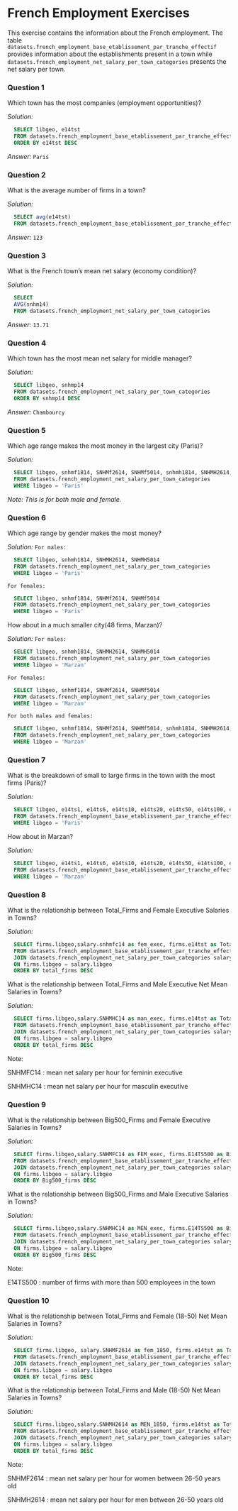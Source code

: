 # French Employment Exercises

This exercise contains the information about the French employment. The table `datasets.french_employment_base_etablissement_par_tranche_effectif`
provides information about the establishments present in a town while `datasets.french_employment_net_salary_per_town_categories` presents 
the net salary per town.

### Question 1
Which town has the most companies (employment opportunities)?

*Solution:*
```sql
  SELECT libgeo, e14tst
  FROM datasets.french_employment_base_etablissement_par_tranche_effectif
  ORDER BY e14tst DESC
```
*Answer:* `Paris`

### Question 2
What is the average number of firms in a town?

*Solution:*
```sql
  SELECT avg(e14tst)
  FROM datasets.french_employment_base_etablissement_par_tranche_effectif
```
*Answer:* `123`

### Question 3
What is the French town’s mean net salary (economy condition)? 

*Solution:*
```sql
  SELECT
  AVG(snhm14)
  FROM datasets.french_employment_net_salary_per_town_categories
```
*Answer:* `13.71`

### Question 4
Which town has the most mean net salary for middle manager?

*Solution:*
```sql
  SELECT libgeo, snhmp14
  FROM datasets.french_employment_net_salary_per_town_categories
  ORDER BY snhmp14 DESC
```
*Answer:* `Chambourcy`

### Question 5
Which age range makes the most money in the largest city (Paris)?

*Solution:*
```sql
  SELECT libgeo, snhmf1814, SNHMf2614, SNHMf5014, snhmh1814, SNHMH2614, SNHMH5014
  FROM datasets.french_employment_net_salary_per_town_categories
  WHERE libgeo = 'Paris'
```
*Note: This is for both male and female.*

### Question 6
Which age range by gender makes the most money?

*Solution:*
`For males:`
```sql
  SELECT libgeo, snhmh1814, SNHMH2614, SNHMH5014
  FROM datasets.french_employment_net_salary_per_town_categories
  WHERE libgeo = 'Paris'
```
`For females:`
```sql
  SELECT libgeo, snhmf1814, SNHMf2614, SNHMf5014 
  FROM datasets.french_employment_net_salary_per_town_categories
  WHERE libgeo = 'Paris'
```
How about in a much smaller city(48 firms, Marzan)?

*Solution:*
`For males:`
```sql
  SELECT libgeo, snhmh1814, SNHMH2614, SNHMH5014
  FROM datasets.french_employment_net_salary_per_town_categories
  WHERE libgeo = 'Marzan'
```
`For females:`
```sql
  SELECT libgeo, snhmf1814, SNHMf2614, SNHMf5014 
  FROM datasets.french_employment_net_salary_per_town_categories
  WHERE libgeo = 'Marzan'
```
`For both males and females:`
```sql
  SELECT libgeo, snhmf1814, SNHMf2614, SNHMf5014, snhmh1814, SNHMH2614, SNHMH5014
  FROM datasets.french_employment_net_salary_per_town_categories
  WHERE libgeo = 'Marzan'
```

### Question 7
What is the breakdown of small to large firms in the town with the most firms (Paris)? 

*Solution:*
```sql
  SELECT libgeo, e14ts1, e14ts6, e14ts10, e14ts20, e14ts50, e14ts100, e14ts200, e14ts500
  FROM datasets.french_employment_base_etablissement_par_tranche_effectif
  WHERE libgeo = 'Paris'
```

How about in Marzan?

*Solution:*
```sql
  SELECT libgeo, e14ts1, e14ts6, e14ts10, e14ts20, e14ts50, e14ts100, e14ts200, e14ts500
  FROM datasets.french_employment_base_etablissement_par_tranche_effectif
  WHERE libgeo = 'Marzan'
```

### Question 8
What is the relationship between Total_Firms and Female Executive Salaries in Towns?

*Solution:*
```sql
  SELECT firms.libgeo,salary.snhmfc14 as fem_exec, firms.e14tst as Total_Firms
  FROM datasets.french_employment_base_etablissement_par_tranche_effectif firms
  JOIN datasets.french_employment_net_salary_per_town_categories salary
  ON firms.libgeo = salary.libgeo
  ORDER BY total_firms DESC
```

What is the relationship between Total_Firms and Male Executive Net Mean Salaries in Towns?

*Solution:*
```sql
  SELECT firms.libgeo,salary.SNHMHC14 as man_exec, firms.e14tst as Total_Firms
  FROM datasets.french_employment_base_etablissement_par_tranche_effectif firms
  JOIN datasets.french_employment_net_salary_per_town_categories salary
  ON firms.libgeo = salary.libgeo
  ORDER BY total_firms DESC
```

Note: 

SNHMFC14 : mean net salary per hour for feminin executive

SNHMHC14 : mean net salary per hour for masculin executive

### Question 9
What is the relationship between Big500_Firms and Female Executive Salaries in Towns?

*Solution:*
```sql
  SELECT firms.libgeo,salary.SNHMFC14 as FEM_exec, firms.E14TS500 as Big500_Firms
  FROM datasets.french_employment_base_etablissement_par_tranche_effectif firms
  JOIN datasets.french_employment_net_salary_per_town_categories salary
  ON firms.libgeo = salary.libgeo
  ORDER BY Big500_firms DESC
```

What is the relationship between Big500_Firms and Male Executive Salaries in Towns?

*Solution:*
```sql
  SELECT firms.libgeo,salary.SNHMHC14 as MEN_exec, firms.E14TS500 as Big500_Firms
  FROM datasets.french_employment_base_etablissement_par_tranche_effectif firms
  JOIN datasets.french_employment_net_salary_per_town_categories salary
  ON firms.libgeo = salary.libgeo
  ORDER BY Big500_firms DESC
```

Note:

E14TS500 : number of firms with more than 500 employees in the town

### Question 10
What is the relationship between Total_Firms and Female (18-50) Net Mean Salaries in Towns?

*Solution:*
```sql
  SELECT firms.libgeo, salary.SNHMF2614 as fem_1850, firms.e14tst as Total_Firms
  FROM datasets.french_employment_base_etablissement_par_tranche_effectif firms
  JOIN datasets.french_employment_net_salary_per_town_categories salary
  ON firms.libgeo = salary.libgeo
  ORDER BY total_firms DESC
```

What is the relationship between Total_Firms and Male (18-50) Net Mean Salaries in Towns?

*Solution:*
```sql
  SELECT firms.libgeo,salary.SNHMH2614 as MEN_1850, firms.e14tst as Total_Firms
  FROM datasets.french_employment_base_etablissement_par_tranche_effectif firms
  JOIN datasets.french_employment_net_salary_per_town_categories salary
  ON firms.libgeo = salary.libgeo
  ORDER BY total_firms DESC
```

Note:

SNHMF2614 : mean net salary per hour for women between 26-50 years old

SNHMH2614 : mean net salary per hour for men between 26-50 years old

